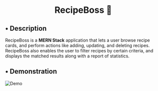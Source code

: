 <h1 align="center">RecipeBoss 🍳</h1>

## • Description

RecipeBoss is a **MERN Stack** application that lets a user browse recipe cards, and perform actions like adding, updating, and deleting recipes. RecipeBoss also enables the user to filter recipes by certain criteria, and displays the matched results along with a report of statistics.

## • Demonstration

![Demo](CRUD.gif)

